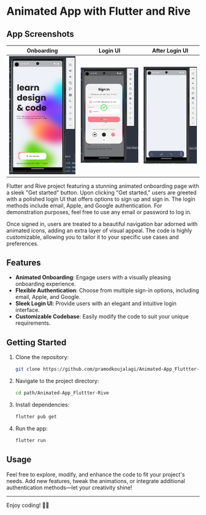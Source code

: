 # Animated App with Flutter and Rive

## App Screenshots

| Onboarding | Login UI | After Login UI |
|------------|----------|-----------------|
| ![Onboarding](https://github.com/pramodkoujalagi/Animated-App_Fluttter-Rive/blob/main/Onb.png) | ![Sign-up UI](https://github.com/pramodkoujalagi/Animated-App_Fluttter-Rive/blob/main/Sign_In.png?raw=true) | ![After Sign-in UI](https://github.com/pramodkoujalagi/Animated-App_Fluttter-Rive/blob/main/Logged_In.png?raw=true) |

Flutter and Rive project featuring a stunning animated onboarding page with a sleek "Get started" button. Upon clicking "Get started," users are greeted with a polished login UI that offers options to sign up and sign in. The login methods include email, Apple, and Google authentication. For demonstration purposes, feel free to use any email or password to log in.

Once signed in, users are treated to a beautiful navigation bar adorned with animated icons, adding an extra layer of visual appeal. The code is highly customizable, allowing you to tailor it to your specific use cases and preferences.

## Features

- **Animated Onboarding**: Engage users with a visually pleasing onboarding experience.
- **Flexible Authentication**: Choose from multiple sign-in options, including email, Apple, and Google.
- **Sleek Login UI**: Provide users with an elegant and intuitive login interface.
- **Customizable Codebase**: Easily modify the code to suit your unique requirements.

## Getting Started

1. Clone the repository:

   ```bash
   git clone https://github.com/pramodkoujalagi/Animated-App_Fluttter-Rive.git
   ```

2. Navigate to the project directory:

   ```bash
   cd path/Animated-App_Fluttter-Rive
   ```

3. Install dependencies:

   ```bash
   flutter pub get
   ```

4. Run the app:

   ```bash
   flutter run
   ```

## Usage

Feel free to explore, modify, and enhance the code to fit your project's needs. Add new features, tweak the animations, or integrate additional authentication methods—let your creativity shine!

---

Enjoy coding! 🚀✨
